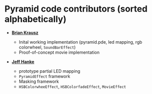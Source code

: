 Pyramid code contributors (sorted alphabetically)
============================================

* **[Brian Krausz](https://github.com/bkrasz)**
  * Inital working implementation (pyramid.pde, led mapping, rgb colorwheel, `SoundBarEffect`)
  * Proof-of-concept movie implementation

* **[Jeff Hanke](https://github.com/geophree)**
  * prototype partial LED mapping
  * `PyramidEffect` framework
  * Masking framework
  * `HSBColorwheeEffect`, `HSBColorfadeEffect`, `MovieEffect`
